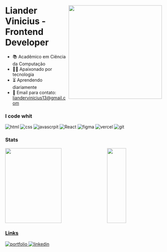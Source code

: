 <div>
  <img align="right" width= "300em" src="https://github.com/Lianderdev/Lianderdev/assets/127912394/e3a602c3-c82b-4b1d-acc5-6fb3ba70eb35">
  <h1>Liander Vinicius - Frontend Developer</h1>
  
  - 📚 Acadêmico em Ciência da Computação <br>
  - 👨‍💻 Apaixonado por tecnologia <br>
  -  ⏳ Aprendendo diariamente
  - 📧 Email para contato: liandervinicius13@gmail.com
          
  ### I code whit
  <div style="display: colunm"> 
      <img alt="html" src="https://img.shields.io/badge/HTML5-141321?style=for-the-badge&logo=html5"> 
      <img alt="css" src="https://img.shields.io/badge/CSS3-141321?style=for-the-badge&logo=css3&logoColor=1572B6">
      <img alt="javascrpit" src="https://img.shields.io/badge/JavaScript-141321?style=for-the-badge&logo=javascript&logoColor"> 
      <img alt="React" src="https://img.shields.io/badge/React-141321?style=for-the-badge&logo=react&logoColor=61DAFB"> 
      <img alt="figma" src="https://img.shields.io/badge/Figma-141321?style=for-the-badge&logo=figma"> 
      <img alt="vercel" src="https://img.shields.io/badge/Vercel-141321?style=for-the-badge&logo=vercel"> 
      <img alt="git" src="https://img.shields.io/badge/GIT-141321?style=for-the-badge&logo=git"> 
   </div>
</div>

### Stats
  <div>
      <a href="https://github.com/Lianderdev">  
      <img width= "60%" height="240em" src="https://github-readme-streak-stats.herokuapp.com/?user=Lianderdev&theme=radical&hide_border=false"/>
      <img width= "35%" height="240em" align="right" src="https://github-readme-stats.vercel.app/api/top-langs/?username=Lianderdev&theme=radical&size_weight=0.5&count_weight=0.5"  
       src="https://github.com/anuraghazra/github-readme-stats"/>
  </div>

### Links 
<div>
  <a href="https://portfolio-liander-souza.vercel.app/" target="_blank">
    <img src="https://img.shields.io/badge/portfolio-000?style=for-the-badge&logo=ko-fi&logoColor=white" alt="portfolio">
  </a>
  <a href="https://www.linkedin.com/in/liander-vinicius/" target="_blank">
    <img src="https://img.shields.io/badge/linkedin-0A66C2?style=for-the-badge&logo=linkedin&logoColor=white" alt="linkedin">
  </a>
</div>




      
